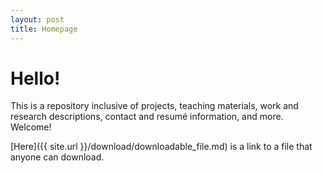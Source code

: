 ```yaml
---
layout: post
title: Homepage
---
```



# Hello!
This is a repository inclusive of projects, teaching materials, work and research descriptions, contact and resumé information, and more. Welcome!

[Here]({{ site.url }}/download/downloadable_file.md) is a link to a file that anyone can download.  

